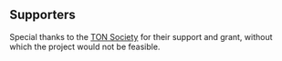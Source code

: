 ## Supporters
Special thanks to the [TON Society](https://society.ton.org/) for their support and grant, without which the project would not be feasible.
